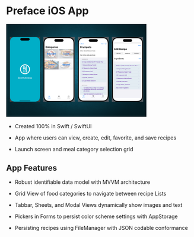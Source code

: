 # Preface iOS App

<p align="left">
    <img src="https://github.com/scottyschwartzowen/Scottylicious/blob/main/Scottylicious/Assets.xcassets/Images/scottylicious.imageset/scottylicious.png" alt="Scottylicious App Image" width="75%" />
</p>

- Created 100% in Swift / SwiftUI

- App where users can view, create, edit, favorite, and save recipes

- Launch screen and meal category selection grid

## App Features

- Robust identifiable data model with MVVM architecture

- Grid View of food categories to navigate between recipe Lists

- Tabbar, Sheets, and Modal Views dynamically show images and text

- Pickers in Forms to persist color scheme settings with AppStorage

- Persisting recipes using FileManager with JSON codable conformance
